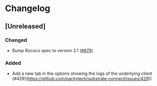 # Changelog

## [Unreleased]

### Changed

- Bump Rococo spec to version 2.1 ([#879](https://github.com/paritytech/substrate-connect/pull/879))

### Added

- Add a new tab in the options showing the logs of the underlying client (#429](https://github.com/paritytech/substrate-connect/issues/429))
